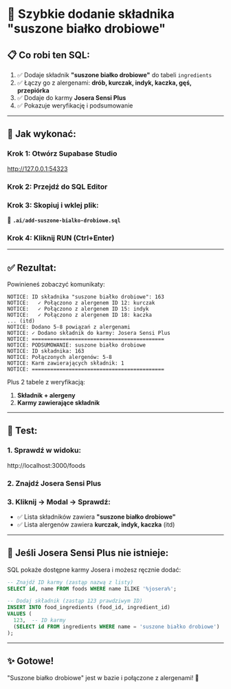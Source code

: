 # 🚀 Szybkie dodanie składnika "suszone białko drobiowe"

## 📋 Co robi ten SQL:

1. ✅ Dodaje składnik **"suszone białko drobiowe"** do tabeli `ingredients`
2. ✅ Łączy go z alergenami: **drób, kurczak, indyk, kaczka, gęś, przepiórka**
3. ✅ Dodaje do karmy **Josera Sensi Plus**
4. ✅ Pokazuje weryfikację i podsumowanie

---

## 🎯 Jak wykonać:

### **Krok 1:** Otwórz Supabase Studio
http://127.0.0.1:54323

### **Krok 2:** Przejdź do **SQL Editor**

### **Krok 3:** Skopiuj i wklej plik:
📁 **`.ai/add-suszone-bialko-drobiowe.sql`**

### **Krok 4:** Kliknij **RUN** (Ctrl+Enter)

---

## ✅ Rezultat:

Powinieneś zobaczyć komunikaty:
```
NOTICE: ID składnika "suszone białko drobiowe": 163
NOTICE:   ✓ Połączono z alergenem ID 12: kurczak
NOTICE:   ✓ Połączono z alergenem ID 15: indyk
NOTICE:   ✓ Połączono z alergenem ID 18: kaczka
... (itd)
NOTICE: Dodano 5-8 powiązań z alergenami
NOTICE: ✓ Dodano składnik do karmy: Josera Sensi Plus
NOTICE: ===========================================
NOTICE: PODSUMOWANIE: suszone białko drobiowe
NOTICE: ID składnika: 163
NOTICE: Połączonych alergenów: 5-8
NOTICE: Karm zawierających składnik: 1
NOTICE: ===========================================
```

Plus 2 tabele z weryfikacją:
1. **Składnik + alergeny**
2. **Karmy zawierające składnik**

---

## 🧪 Test:

### 1. Sprawdź w widoku:
http://localhost:3000/foods

### 2. Znajdź **Josera Sensi Plus**

### 3. Kliknij → Modal → Sprawdź:
- ✅ Lista składników zawiera **"suszone białko drobiowe"**
- ✅ Lista alergenów zawiera **kurczak, indyk, kaczka** (itd)

---

## 🐛 Jeśli Josera Sensi Plus nie istnieje:

SQL pokaże dostępne karmy Josera i możesz ręcznie dodać:

```sql
-- Znajdź ID karmy (zastąp nazwą z listy)
SELECT id, name FROM foods WHERE name ILIKE '%josera%';

-- Dodaj składnik (zastąp 123 prawdziwym ID)
INSERT INTO food_ingredients (food_id, ingredient_id)
VALUES (
  123,  -- ID karmy
  (SELECT id FROM ingredients WHERE name = 'suszone białko drobiowe')
);
```

---

## ✨ Gotowe!

"Suszone białko drobiowe" jest w bazie i połączone z alergenami! 🎉

